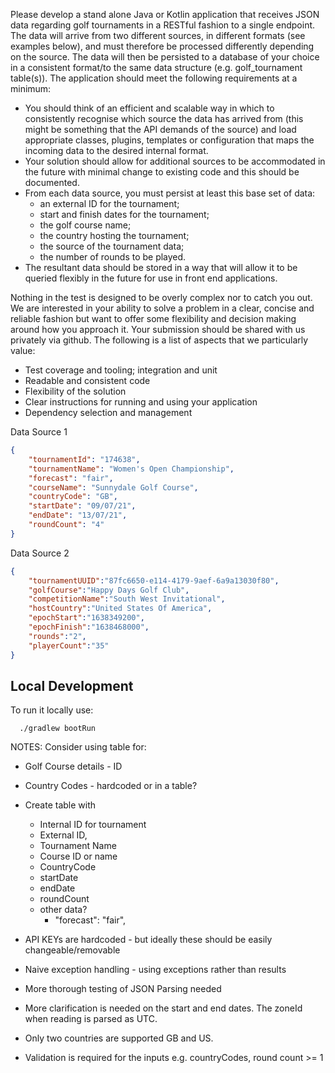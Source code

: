 Please develop a stand alone Java or Kotlin application that receives JSON data regarding golf tournaments in a RESTful fashion to a single endpoint.
The data will arrive from two different sources, in different formats (see examples below), and must therefore be processed differently depending on the source. 
The data will then be persisted to a database of your choice in a consistent format/to the same data structure (e.g. golf_tournament table(s)). 
The application should meet the following requirements at a minimum:

* You should think of an efficient and scalable way in which to consistently recognise which source the data has arrived from (this might be something that the API demands of the source) and load appropriate classes, plugins, templates or configuration that maps the incoming data to the desired internal format.
* Your solution should allow for additional sources to be accommodated in the future with minimal change to existing code and this should be documented.
* From each data source, you must persist at least this base set of data: 
  * an external ID for the tournament; 
  * start and finish dates for the tournament; 
  * the golf course name; 
  * the country hosting the tournament; 
  * the source of the tournament data; 
  * the number of rounds to be played.
* The resultant data should be stored in a way that will allow it to be queried flexibly in the future for use in front end applications.

Nothing in the test is designed to be overly complex nor to catch you out. 
We are interested in your ability to solve a problem in a clear, concise and reliable fashion but want to offer some flexibility and decision making around how you approach it. Your submission should be shared with us privately via github. The following is a list of aspects that we particularly value:

* Test coverage and tooling; integration and unit
* Readable and consistent code
* Flexibility of the solution
* Clear instructions for running and using your application
* Dependency selection and management

Data Source 1
```json
{
	"tournamentId": "174638",
	"tournamentName": "Women's Open Championship",
	"forecast": "fair",
	"courseName": "Sunnydale Golf Course",
	"countryCode": "GB",
	"startDate": "09/07/21",
	"endDate": "13/07/21",
	"roundCount": "4"
}
```

Data Source 2
```json
{
    "tournamentUUID":"87fc6650-e114-4179-9aef-6a9a13030f80",
    "golfCourse":"Happy Days Golf Club",
    "competitionName":"South West Invitational",
    "hostCountry":"United States Of America",
    "epochStart":"1638349200",
    "epochFinish":"1638468000",
    "rounds":"2",
    "playerCount":"35"
}
```

## Local Development

To run it locally use:

```
  ./gradlew bootRun
```

NOTES:
Consider using table for:
* Golf Course details - ID  
* Country Codes - hardcoded or in a table?
* Create table with 
  * Internal ID for tournament
  * External ID,
  * Tournament Name
  * Course ID or name
  * CountryCode
  * startDate
  * endDate 
  * roundCount
  * other data? 
    * "forecast": "fair", 

* API KEYs are hardcoded - but ideally these should be easily changeable/removable
* Naive exception handling - using exceptions rather than results
* More thorough testing of JSON Parsing needed
* More clarification is needed on the start and end dates. The zoneId when reading is parsed as UTC. 
* Only two countries are supported GB and US.
* Validation is required for the inputs e.g. countryCodes, round count >= 1
